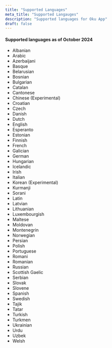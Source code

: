 ```yaml
---
title: "Supported Languages"
meta_title: "Supported Langauges"
description: "Supported languages for Oku App"
draft: false
---
```


#### Supported languages as of October 2024

- Albanian
- Arabic
- Azerbaijani
- Basque
- Belarusian
- Bosnian
- Bulgarian
- Catalan
- Cantonese
- Chinese (Experimental)
- Croatian
- Czech
- Danish
- Dutch
- English
- Esperanto
- Estonian
- Finnish
- French
- Galician
- German
- Hungarian
- Icelandic
- Irish
- Italian
- Korean (Experimental)
- Kurmanji
- Sorani
- Latin
- Latvian
- Lithuanian
- Luxembourgish
- Maltese
- Moldovan
- Montenegrin
- Norwegian
- Persian
- Polish
- Portuguese
- Romani
- Romanian
- Russian
- Scottish Gaelic
- Serbian
- Slovak
- Slovene
- Spanish
- Swedish
- Tajik
- Tatar
- Turkish
- Turkmen
- Ukrainian
- Urdu
- Uzbek
- Welsh
